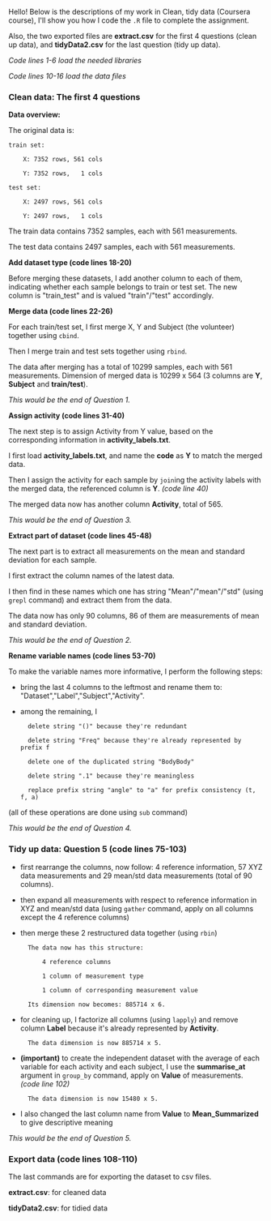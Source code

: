 Hello! Below is the descriptions of my work in Clean, tidy data (Coursera course), I'll show you how I code the `.R` file to complete the assignment.

Also, the two exported files are **extract.csv** for the first 4 questions (clean up data), and **tidyData2.csv** for the last question (tidy up data).

_Code lines 1-6 load the needed libraries_

_Code lines 10-16 load the data files_

### Clean data: The first 4 questions
**Data overview:**

The original data is:

	train set:
	
		X: 7352 rows, 561 cols
		
		Y: 7352 rows,   1 cols
		
	test set:
	
		X: 2497 rows, 561 cols
		
		Y: 2497 rows,   1 cols

The train data contains 7352 samples, each with 561 measurements.

The test data contains 2497 samples, each with 561 measurements.

**Add dataset type (code lines 18-20)**

Before merging these datasets, I add another column to each of them, indicating whether each sample belongs to train or test set. The new column is "train_test" and is valued "train"/"test" accordingly.

**Merge data (code lines 22-26)**

For each train/test set, I first merge X, Y and Subject (the volunteer) together using `cbind`.

Then I merge train and test sets together using `rbind`.

The data after merging has a total of 10299 samples, each with 561 measurements. Dimension of merged data is 10299 x 564 (3 columns are **Y**, **Subject** and **train/test**).

_This would be the end of Question 1._

**Assign activity (code lines 31-40)**

The next step is to assign Activity from Y value, based on the corresponding information in **activity_labels.txt**.

I first load **activity_labels.txt**, and name the **code** as **Y** to match the merged data.

Then I assign the activity for each sample by `join`ing the activity labels with the merged data, the referenced column is **Y**. _(code line 40)_

The merged data now has another column **Activity**, total of 565.

_This would be the end of Question 3._

**Extract part of dataset (code lines 45-48)**

The next part is to extract all measurements on the mean and standard deviation for each sample.

I first extract the column names of the latest data.

I then find in these names which one has string "Mean"/"mean"/"std" (using `grepl` command) and extract them from the data.

The data now has only 90 columns, 86 of them are measurements of mean and standard deviation.

_This would be the end of Question 2._

**Rename variable names (code lines 53-70)**

To make the variable names more informative, I perform the following steps:

- bring the last 4 columns to the leftmost and rename them to: "Dataset","Label","Subject","Activity".

- among the remaining, I
		
		delete string "()" because they're redundant
	
		delete string "Freq" because they're already represented by prefix f
	
		delete one of the duplicated string "BodyBody"
	
		delete string ".1" because they're meaningless
	
		replace prefix string "angle" to "a" for prefix consistency (t, f, a)
	
(all of these operations are done using `sub` command)

_This would be the end of Question 4._

### Tidy up data: Question 5 (code lines 75-103)

- first rearrange the columns, now follow: 4 reference information, 57 XYZ data measurements and 29 mean/std data measurements (total of 90 columns).

- then expand all measurements with respect to reference information in XYZ and mean/std data (using `gather` command, apply on all columns except the 4 reference columns)

- then merge these 2 restructured data together (using `rbin`)

		The data now has this structure:

			4 reference columns

			1 column of measurement type

			1 column of corresponding measurement value

		Its dimension now becomes: 885714 x 6.

- for cleaning up, I factorize all columns (using `lapply`) and remove column **Label** because it's already represented by **Activity**.

		The data dimension is now 885714 x 5.

- __(important)__ to create the independent dataset with the average of each variable for each activity and each subject, I use the **summarise_at** argument in `group_by` command, apply on **Value** of measurements.  _(code line 102)_

		The data dimension is now 15480 x 5.

- I also changed the last column name from **Value** to **Mean_Summarized** to give descriptive meaning

_This would be the end of Question 5._

### Export data (code lines 108-110)

The last commands are for exporting the dataset to csv files.

**extract.csv**: for cleaned data

**tidyData2.csv**: for tidied data
